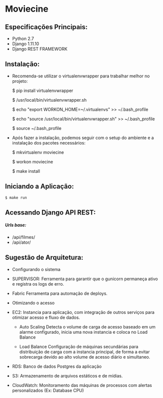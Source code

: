 # Moviecine

## Especificações Principais:
* Python 2.7
* Django 1.11.10
* Django REST FRAMEWORK


## Instalação:

* Recomenda-se utilizar o virtualenvwrapper para trabalhar melhor no projeto:


    $ pip install virtualenvwrapper

    $ /usr/local/bin/virtualenvwrapper.sh 

    $ echo "export WORKON_HOME=~/.virtualenvs" >> ~/.bash_profile

    $ echo "source /usr/local/bin/virtualenvwrapper.sh" >> ~/.bash_profile 

    $ source ~/.bash_profile  



* Após fazer a instalação, podemos seguir com o setup do ambiente e a instalação dos pacotes necessários:


    $ mkvirtualenv moviecine

    $ workon moviecine

    $ make install
   

## Iniciando a Aplicação:
 
    $ make run

## Acessando Django API REST:

##### Urls base:
* /api/filmes/
* /api/ator/


## Sugestão de Arquitetura:

* Configurando o sistema 
- SUPERVISOR:
Ferramenta para garantir que o gunicorn permaneça ativo e registra os logs de erro.

- Fabric
Ferramenta para automação de deploys.


* Otimizando o acesso
- EC2:
    Instancia para aplicação, com integração de outros serviços para otimizar acesso e fluxo de dados.
	
	- Auto Scaling
        Detecta o volume de carga de acesso baseado em um alarme configurado, inicia uma nova instancia e coloca no Load Balance


    - Load Balance
        Configuração de máquinas secundárias para distribuição de carga com a instancia principal, de forma a evitar sobrecarga devido ao alto volume de acesso diário e simultaneo.

- RDS:
    Banco de dados Postgres da aplicação

- S3:
    Armazenamento de arquivos estáticos e de mídias.    


- CloudWatch:
    Monitoramento das máquinas de processos com alertas personalizados (Ex: Database CPU)







